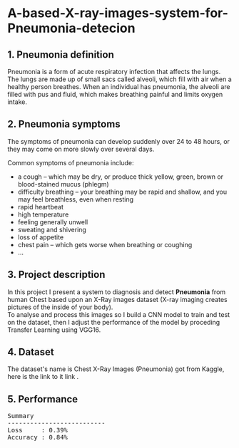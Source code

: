 # A-based-X-ray-images-system-for-Pneumonia-detecion

<h2> 1. Pneumonia definition</h2>
Pneumonia is a form of acute respiratory infection that affects the lungs. The lungs are made up of small sacs called alveoli, which fill with air when a healthy person breathes. When an individual has pneumonia, the alveoli are filled with pus and fluid, which makes breathing painful and limits oxygen intake.
<h2>2. Pneumonia symptoms</h2>
The symptoms of pneumonia can develop suddenly over 24 to 48 hours, or they may come on more slowly over several days.

Common symptoms of pneumonia include:
<ul>
<li>a cough – which may be dry, or produce thick yellow, green, brown or blood-stained mucus (phlegm) </li>
 <li>difficulty breathing – your breathing may be rapid and shallow, and you may feel breathless, even when resting</li>
  <li>rapid heartbeat</li>
<li>high temperature</li>
  <li>feeling generally unwell</li>
  <li>sweating and shivering</li>
  <li>loss of appetite</li>
  <li>chest pain – which gets worse when breathing or coughing</li>
 <li>...</li>
  </ul>
<h2>3. Project description</h2>
In this project I present a system to diagnosis and detect <b>Pneumonia</b> from human Chest based upon an X-Ray images dataset (X-ray imaging creates pictures of the inside of your body).<br>
To analyse and process this images so I build a CNN model to train and test on the dataset, then I adjust the performance of the model by proceding Transfer Learning using VGG16.
<h2>4. Dataset</h2>
The dataset's name is Chest X-Ray Images (Pneumonia) got from Kaggle, here is the link to it <a link="https://www.kaggle.com/paultimothymooney/chest-xray-pneumonia">link</a> .<br>
<h2>5. Performance </h2>
<pre>
Summary
--------------------------
Loss     : 0.39%  
Accuracy : 0.84%

</pre>
